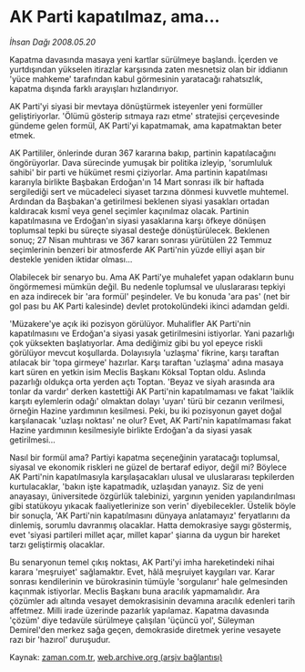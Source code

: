 # AK Parti kapatılmaz, ama...

*İhsan Dağı 2008.05.20*

<tr><td class="metin" colspan="2" style="padding-top: 20px; padding-left: 5px; padding-right: 10px;">Kapatma davasında masaya yeni kartlar sürülmeye başlandı. İçerden ve yurtdışından yükselen itirazlar karşısında zaten mesnetsiz olan bir iddianın 'yüce mahkeme' tarafından kabul görmesinin yaratacağı rahatsızlık, kapatma dışında farklı arayışları hızlandırıyor.</td></tr><tr><td class="metin" colspan="2" style="padding-top: 20px; padding-left: 5px; padding-right: 10px;"><p> AK Parti'yi siyasi bir mevtaya dönüştürmek isteyenler yeni formüller geliştiriyorlar. 'Ölümü gösterip sıtmaya razı etme' stratejisi çerçevesinde gündeme gelen formül, AK Parti'yi kapatmamak, ama kapatmaktan beter etmek.
<p>AK Partililer, önlerinde duran 367 kararına bakıp, partinin kapatılacağını öngörüyorlar. Dava sürecinde yumuşak bir politika izleyip, 'sorumluluk sahibi' bir parti ve hükümet resmi çiziyorlar. Ama partinin kapatılması kararıyla birlikte Başbakan Erdoğan'ın 14 Mart sonrası ilk bir haftada sergilediği sert ve mücadeleci siyaset tarzına dönmesi kuvvetle muhtemel. Ardından da Başbakan'a getirilmesi beklenen siyasi yasakları ortadan kaldıracak kısmî veya genel seçimler kaçınılmaz olacak. Partinin kapatılmasına ve Erdoğan'ın siyasi yasaklarına karşı öfkeye dönüşen toplumsal tepki bu süreçte siyasal desteğe dönüştürülecek. Beklenen sonuç; 27 Nisan muhtırası ve 367 kararı sonrası yürütülen 22 Temmuz seçimlerinin benzeri bir atmosferde AK Parti'nin yüzde elliyi aşan bir destekle yeniden iktidar olması... 
<p>Olabilecek bir senaryo bu. Ama AK Parti'ye muhalefet yapan odakların bunu öngörmemesi mümkün değil. Bu nedenle toplumsal ve uluslararası tepkiyi en aza indirecek bir 'ara formül' peşindeler. Ve bu konuda 'ara pas' (net bir gol pası bu AK Parti kalesinde) devlet protokolündeki ikinci adamdan geldi. 
<p>'Müzakere'ye açık iki pozisyon görülüyor. Muhalifler AK Parti'nin kapatılmasını ve Erdoğan'a siyasi yasak getirilmesini istiyorlar. Yani pazarlığı çok yüksekten başlatıyorlar. Ama dediğimiz gibi bu yol epeyce riskli görülüyor mevcut koşullarda. Dolayısıyla 'uzlaşma' fikrine, karşı taraftan atılacak bir 'topa girmeye' hazırlar. Karşı taraftan 'uzlaşma' adına masaya kart süren en yetkin isim Meclis Başkanı Köksal Toptan oldu. Aslında pazarlığı oldukça orta yerden açtı Toptan. 'Beyaz ve siyah arasında ara tonlar da vardır' derken kastettiği AK Parti'nin kapatılmaması ve fakat 'laiklik karşıtı eylemlerin odağı' olmaktan dolayı 'uyarı' türü bir cezanın verilmesi, örneğin Hazine yardımının kesilmesi. Peki, bu iki pozisyonun gayet doğal karşılanacak 'uzlaşı noktası' ne olur? Evet, AK Parti'nin kapatılmaması fakat Hazine yardımının kesilmesiyle birlikte Erdoğan'a da siyasi yasak getirilmesi...
<p>Nasıl bir formül ama? Partiyi kapatma seçeneğinin yaratacağı toplumsal, siyasal ve ekonomik riskleri ne güzel de bertaraf ediyor, değil mi? Böylece AK Parti'nin kapatılmasıyla karşılaşacakları ulusal ve uluslararası tepkilerden kurtulacaklar, 'bakın işte kapatmadık, uzlaşıdan yanayız. Siz de yeni anayasayı, üniversitede özgürlük talebinizi, yargının yeniden yapılandırılması gibi statükoyu yıkacak faaliyetlerinize son verin' diyebilecekler. Üstelik böyle bir sonuçla, 'AK Parti'nin kapatılmasını dünyaya anlatamayız' feryatlarını da dinlemiş, sorumlu davranmış olacaklar. Hatta demokrasiye saygı göstermiş, evet 'siyasi partileri millet açar, millet kapar' şiarına da uygun bir hareket tarzı geliştirmiş olacaklar.
<p>Bu senaryonun temel çıkış noktası, AK Parti'yi imha hareketindeki nihai karara 'meşruiyet' sağlamaktır. Evet, hâlâ meşruiyet kaygıları var. Karar sonrası kendilerinin ve bürokrasinin tümüyle 'sorgulanır' hale gelmesinden kaçınmak istiyorlar. Meclis Başkanı buna aracılık yapmamalıdır. Ara çözümler adı altında vesayet demokrasisinin devamına aracılık edenleri tarih affetmez. Milli irade üzerinde pazarlık yapılamaz. Kapatma davasında 'çözüm' diye tedavüle sürülmeye çalışılan 'üçüncü yol', Süleyman Demirel'den merkez sağa geçen, demokraside diretmek yerine vesayete razı bir 'hazırol' duruşudur. <br/></p></p></p></p></p></p></td></tr>

Kaynak: [zaman.com.tr](http://zaman.com.tr/yazar.do?yazino=691709), [web.archive.org (arşiv bağlantısı)](http://web.archive.org/web/20080530172026/http://www.zaman.com.tr:80/yazar.do?yazino=691709)
